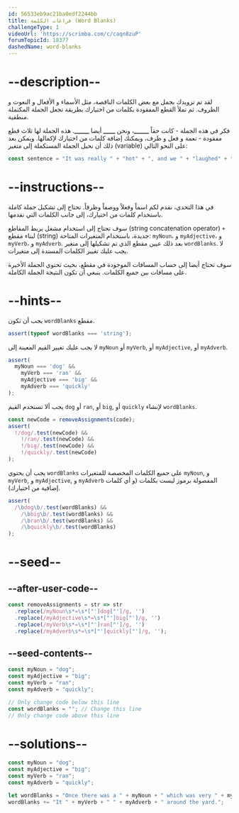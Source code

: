 ```yaml
---
id: 56533eb9ac21ba0edf2244bb
title: فراغات الكلمة (Word Blanks)
challengeType: 1
videoUrl: 'https://scrimba.com/c/caqn8zuP'
forumTopicId: 18377
dashedName: word-blanks
---
```


# --description--

لقد تم تزويدك بجمل مع بعض الكلمات الناقصة، مثل الأسماء و الأفعال و النعوت و الظروف. ثم تملأ القطع المفقودة بكلمات من اختيارك بطريقة تجعل الجملة المكتملة منطقية.

فكر في هذه الجملة - كانت حقاً **\_\_\_\_\_**، ونحن **\_\_\_\_** أيضا **\_\_\_\_\_**. هذه الجملة لها ثلاث قطع مفقودة - نعمة و فعل و ظرف، ويمكنك إضافة كلمات من اختيارك لإكمالها. ويمكن بعد ذلك أن نحيل الجملة المستكملة إلى متغير (variable) على النحو التالي:

```js
const sentence = "It was really " + "hot" + ", and we " + "laughed" + " ourselves " + "silly" + ".";
```

# --instructions--

في هذا التحدي، نقدم لكم اسماً وفعلاً ووصفاً وظرفاً. تحتاج إلى تشكيل جملة كاملة باستخدام كلمات من اختيارك، إلى جانب الكلمات التي نقدمها.

سوف تحتاج إلى استخدام مشغل يربط المقاطع (string concatenation operator) `+` لبناء مقطع (string) جديدة، باستخدام المتغيرات المتاحة: `myNoun`، و `myAdjective`، و `myVerb`، و `myAdverb`. بعد ذلك عيين مقطع الذي تم تشكيلها إلى متغير `wordBlanks`. لا يجب عليك تغيير الكلمات المسندة إلى متغيرات.

سوف تحتاج أيضا إلى حساب المسافات الموجودة في مقطع، بحيث تحتوي الجملة الأخيرة على مسافات بين جميع الكلمات. ينبغي أن تكون النتيجة الجملة الكاملة.

# --hints--

يجب أن تكون `wordBlanks` مقطع.

```js
assert(typeof wordBlanks === 'string');
```

لا يجب عليك تغيير القيم المعينة إلى `myNoun` أو `myVerb`, أو `myAdjective`, أو `myAdverb`.

```js
assert(
  myNoun === 'dog' &&
    myVerb === 'ran' &&
    myAdjective === 'big' &&
    myAdverb === 'quickly'
);
```

يجب ألا تستخدم القيم `dog` أو `ran`, أو `big`, أو `quickly` لإنشاء `wordBlanks`.

```js
const newCode = removeAssignments(code);
assert(
  !/dog/.test(newCode) &&
    !/ran/.test(newCode) &&
    !/big/.test(newCode) &&
    !/quickly/.test(newCode)
);
```

يجب أن يحتوي `wordBlanks` على جميع الكلمات المخصصة للمتغيرات `myNoun`, و `myVerb`, و `myAdjective`, و `myAdverb` المفصولة برموز ليست بكلمات (و أي كلمات إضافية من اختيارك).

```js
assert(
  /\bdog\b/.test(wordBlanks) &&
    /\bbig\b/.test(wordBlanks) &&
    /\bran\b/.test(wordBlanks) &&
    /\bquickly\b/.test(wordBlanks)
);
```

# --seed--

## --after-user-code--

```js
const removeAssignments = str => str
  .replace(/myNoun\s*=\s*["']dog["']/g, '')
  .replace(/myAdjective\s*=\s*["']big["']/g, '')
  .replace(/myVerb\s*=\s*["']ran["']/g, '')
  .replace(/myAdverb\s*=\s*["']quickly["']/g, '');
```

## --seed-contents--

```js
const myNoun = "dog";
const myAdjective = "big";
const myVerb = "ran";
const myAdverb = "quickly";

// Only change code below this line
const wordBlanks = ""; // Change this line
// Only change code above this line
```

# --solutions--

```js
const myNoun = "dog";
const myAdjective = "big";
const myVerb = "ran";
const myAdverb = "quickly";

let wordBlanks = "Once there was a " + myNoun + " which was very " + myAdjective + ". ";
wordBlanks += "It " + myVerb + " " + myAdverb + " around the yard.";
```
